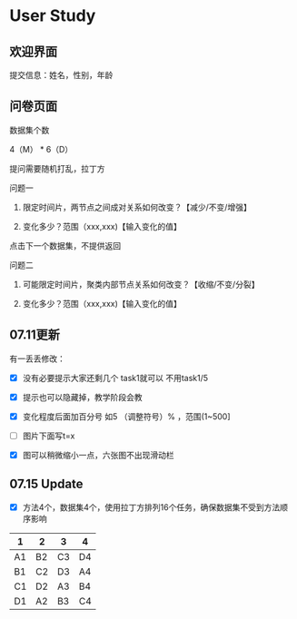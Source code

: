# User Study

## 欢迎界面

提交信息：姓名，性别，年龄

## 问卷页面

数据集个数

4（M） * 6（D）

提问需要随机打乱，拉丁方

问题一

1. 限定时间片，两节点之间成对关系如何改变？【减少/不变/增强】

2. 变化多少？范围（xxx,xxx)【输入变化的值】

点击下一个数据集，不提供返回

问题二

1. 可能限定时间片，聚类内部节点关系如何改变？【收缩/不变/分裂】

2. 变化多少？范围（xxx,xxx)【输入变化的值】


## 07.11更新

有一丢丢修改：

- [x] 没有必要提示大家还剩几个 task1就可以 不用task1/5

- [x] 提示也可以隐藏掉，教学阶段会教

- [x] 变化程度后面加百分号  如5 （调整符号）% ，范围(1~500]

- [ ] 图片下面写t=x

- [x] 图可以稍微缩小一点，六张图不出现滑动栏


## 07.15 Update

- [x] 方法4个，数据集4个，使用拉丁方排列16个任务，确保数据集不受到方法顺序影响


|1|2|3|4|
|-|-|-|-|
| A1| B2| C3| D4|
| B1| C2| D3| A4|
| C1| D2| A3| B4|
| D1| A2| B3| C4|

